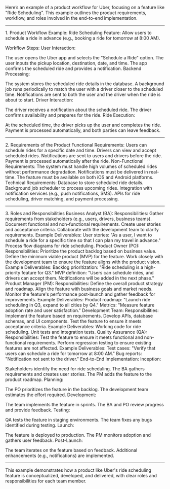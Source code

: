 Here’s an example of a product workflow for Uber, focusing on a feature like "Ride Scheduling". This example outlines the product requirements, workflow, and roles involved in the end-to-end implementation.

<hr></hr>
1. Product Workflow Example: Ride Scheduling
Feature: Allow users to schedule a ride in advance (e.g., booking a ride for tomorrow at 8:00 AM).


Workflow Steps:
User Interaction:


The user opens the Uber app and selects the "Schedule a Ride" option.
The user inputs the pickup location, destination, date, and time.
The app confirms the scheduled ride and provides a notification.
Backend Processing:


The system stores the scheduled ride details in the database.
A background job runs periodically to match the user with a driver closer to the scheduled time.
Notifications are sent to both the user and the driver when the ride is about to start.
Driver Interaction:


The driver receives a notification about the scheduled ride.
The driver confirms availability and prepares for the ride.
Ride Execution:


At the scheduled time, the driver picks up the user and completes the ride.
Payment is processed automatically, and both parties can leave feedback.
<hr></hr>
2. Requirements of the Product
Functional Requirements:
Users can schedule rides for a specific date and time.
Drivers can view and accept scheduled rides.
Notifications are sent to users and drivers before the ride.
Payment is processed automatically after the ride.
Non-Functional Requirements:
The system must handle high volumes of scheduled rides without performance degradation.
Notifications must be delivered in real-time.
The feature must be available on both iOS and Android platforms.
Technical Requirements:
Database to store scheduled ride details.
Background job scheduler to process upcoming rides.
Integration with notification services (e.g., push notifications, SMS).
APIs for ride scheduling, driver matching, and payment processing.
<hr></hr>
3. Roles and Responsibilities
Business Analyst (BA):
Responsibilities:
Gather requirements from stakeholders (e.g., users, drivers, business teams).
Document functional and non-functional requirements.
Create user stories and acceptance criteria.
Collaborate with the development team to clarify requirements.
Example Deliverables:
User stories: "As a user, I want to schedule a ride for a specific time so that I can plan my travel in advance."
Process flow diagrams for ride scheduling.
Product Owner (PO):
Responsibilities:
Prioritize the product backlog based on business value.
Define the minimum viable product (MVP) for the feature.
Work closely with the development team to ensure the feature aligns with the product vision.
Example Deliverables:
Backlog prioritization: "Ride scheduling is a high-priority feature for Q3."
MVP definition: "Users can schedule rides, and drivers can accept them. Notifications will be added in the next phase."
Product Manager (PM):
Responsibilities:
Define the overall product strategy and roadmap.
Align the feature with business goals and market needs.
Monitor the feature's performance post-launch and gather feedback for improvements.
Example Deliverables:
Product roadmap: "Launch ride scheduling in Q3, expand to all cities by Q4."
Metrics: "Measure feature adoption rate and user satisfaction."
Development Team:
Responsibilities:
Implement the feature based on requirements.
Develop APIs, database schemas, and UI components.
Test the feature to ensure it meets acceptance criteria.
Example Deliverables:
Working code for ride scheduling.
Unit tests and integration tests.
Quality Assurance (QA):
Responsibilities:
Test the feature to ensure it meets functional and non-functional requirements.
Perform regression testing to ensure existing features are not affected.
Example Deliverables:
Test cases: "Verify that users can schedule a ride for tomorrow at 8:00 AM."
Bug reports: "Notification not sent to the driver."
End-to-End Implementation:
Inception:


Stakeholders identify the need for ride scheduling.
The BA gathers requirements and creates user stories.
The PM adds the feature to the product roadmap.
Planning:


The PO prioritizes the feature in the backlog.
The development team estimates the effort required.
Development:


The team implements the feature in sprints.
The BA and PO review progress and provide feedback.
Testing:


QA tests the feature in staging environments.
The team fixes any bugs identified during testing.
Launch:


The feature is deployed to production.
The PM monitors adoption and gathers user feedback.
Post-Launch:


The team iterates on the feature based on feedback.
Additional enhancements (e.g., notifications) are implemented.
<hr></hr> This example demonstrates how a product like Uber's ride scheduling feature is conceptualized, developed, and delivered, with clear roles and responsibilities for each team member.
